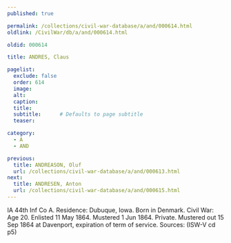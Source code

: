 ```yaml
---
published: true

permalink: /collections/civil-war-database/a/and/000614.html
oldlink: /CivilWar/db/a/and/000614.html

oldid: 000614

title: ANDRES, Claus

pagelist:
  exclude: false
  order: 614
  image: 
  alt:
  caption:
  title:
  subtitle:      # Defaults to page subtitle
  teaser:

category: 
  - A 
  - AND

previous:
  title: ANDREASON, Oluf
  url: /collections/civil-war-database/a/and/000613.html  
next:
  title: ANDRESEN, Anton
  url: /collections/civil-war-database/a/and/000615.html   
---
```

IA 44th Inf Co A. Residence: Dubuque, Iowa. Born in Denmark. Civil War: Age 20. Enlisted 11 May 1864. Mustered 1 Jun 1864. Private. Mustered out 15 Sep 1864 at Davenport, expiration of term of service. Sources: (ISW-V cd p5)